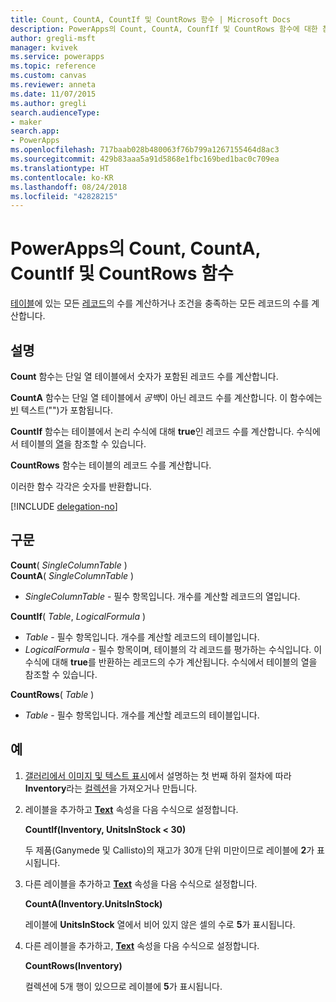 ```yaml
---
title: Count, CountA, CountIf 및 CountRows 함수 | Microsoft Docs
description: PowerApps의 Count, CountA, CounfIf 및 CountRows 함수에 대한 참조 정보이며, 구문과 예제를 포함하고 있습니다.
author: gregli-msft
manager: kvivek
ms.service: powerapps
ms.topic: reference
ms.custom: canvas
ms.reviewer: anneta
ms.date: 11/07/2015
ms.author: gregli
search.audienceType:
- maker
search.app:
- PowerApps
ms.openlocfilehash: 717baab028b480063f76b799a1267155464d8ac3
ms.sourcegitcommit: 429b83aaa5a91d5868e1fbc169bed1bac0c709ea
ms.translationtype: HT
ms.contentlocale: ko-KR
ms.lasthandoff: 08/24/2018
ms.locfileid: "42828215"
---
```

# <a name="count-counta-countif-and-countrows-functions-in-powerapps"></a>PowerApps의 Count, CountA, CountIf 및 CountRows 함수
[테이블](../working-with-tables.md)에 있는 모든 [레코드](../working-with-tables.md#records)의 수를 계산하거나 조건을 충족하는 모든 레코드의 수를 계산합니다.

## <a name="description"></a>설명
**Count** 함수는 단일 열 테이블에서 숫자가 포함된 레코드 수를 계산합니다.

**CountA** 함수는 단일 열 테이블에서 *공백*이 아닌 레코드 수를 계산합니다. 이 함수에는 [빈](function-isblank-isempty.md) 텍스트("")가 포함됩니다.

**CountIf** 함수는 테이블에서 논리 수식에 대해 **true**인 레코드 수를 계산합니다.  수식에서 테이블의 [열](../working-with-tables.md#columns)을 참조할 수 있습니다.

**CountRows** 함수는 테이블의 레코드 수를 계산합니다.

이러한 함수 각각은 숫자를 반환합니다.

[!INCLUDE [delegation-no](../../../includes/delegation-no.md)]

## <a name="syntax"></a>구문
**Count**( *SingleColumnTable* )<br>
**CountA**( *SingleColumnTable* )

* *SingleColumnTable* - 필수 항목입니다.  개수를 계산할 레코드의 열입니다.  

**CountIf**( *Table*, *LogicalFormula* )

* *Table* - 필수 항목입니다.  개수를 계산할 레코드의 테이블입니다.
* *LogicalFormula* - 필수 항목이며,  테이블의 각 레코드를 평가하는 수식입니다.  이 수식에 대해 **true**를 반환하는 레코드의 수가 계산됩니다.  수식에서 테이블의 열을 참조할 수 있습니다.

**CountRows**( *Table* )

* *Table* - 필수 항목입니다.  개수를 계산할 레코드의 테이블입니다.

## <a name="example"></a>예
1. [갤러리에서 이미지 및 텍스트 표시](../show-images-text-gallery-sort-filter.md)에서 설명하는 첫 번째 하위 절차에 따라 **Inventory**라는 [컬렉션](../working-with-data-sources.md#collections)을 가져오거나 만듭니다.
2. 레이블을 추가하고 **[Text](../controls/properties-core.md)** 속성을 다음 수식으로 설정합니다.
   
    **CountIf(Inventory, UnitsInStock < 30)**
   
    두 제품(Ganymede 및 Callisto)의 재고가 30개 단위 미만이므로 레이블에 **2**가 표시됩니다.
3. 다른 레이블을 추가하고 **[Text](../controls/properties-core.md)** 속성을 다음 수식으로 설정합니다.
   
    **CountA(Inventory.UnitsInStock)**
   
    레이블에 **UnitsInStock** 열에서 비어 있지 않은 셀의 수로 **5**가 표시됩니다.
4. 다른 레이블을 추가하고, **[Text](../controls/properties-core.md)** 속성을 다음 수식으로 설정합니다.
   
    **CountRows(Inventory)**
   
    컬렉션에 5개 행이 있으므로 레이블에 **5**가 표시됩니다.

